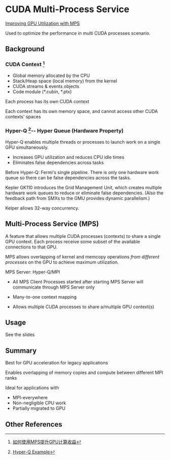 # CUDA Multi-Process Service

[Improving GPU Utilization with MPS](https://on-demand.gputechconf.com/gtc/2015/presentation/S5584-Priyanka-Sah.pdf)

Used to optimize the performance in multi CUDA processes scenario. 

## Background

### CUDA Context [^1]

- Global memory allocated by the CPU
- Stack/Heap space (local memory) from the kernel
- CUDA streams & events objects
- Code module (*.cubin, *.ptx)

Each process has its own CUDA context

Each context has its own memory space, and cannot access other CUDA contexts' spaces 

### Hyper-Q [^2]-- Hyper Queue (Hardware Property)

Hyper-Q enables multiple threads or processes to launch work on a single GPU simultaneously. 

- Increases GPU utilization and reduces CPU idle times
- Eliminates false dependencies across tasks 

Before Hyper-Q: Fermi's single pipeline. There is only one hardware work queue so there can be false dependencies across the tasks. 

Kepler GK110 introduces the Grid Management Unit, which creates multiple hardware work queues to reduce or eliminate false dependencies. (Also the feedback path from SMXs to the GMU provides dynamic parallelism.)

Kelper allows 32-way concurrency. 

## Multi-Process Service (MPS)

A feature that allows multiple CUDA processes (contexts) to share a single GPU context. Each process receive some subset of the available connections to that GPU. 

MPS allows overlapping of kernel and memcopy operations *from different processes* on the GPU to achieve maximum utilization.

MPS Server: Hyper-Q/MPI

- All MPS Client Processes started after starting MPS Server will communicate through MPS Server only

- Many-to-one context mapping
- Allows multiple CUDA processes to share a/multiple GPU context(s)

## Usage

See the slides

## Summary

Best for GPU acceleration for legacy applications

Enables overlapping of memory copies and compute between different MPI ranks

Ideal for applications with

- MPI-everywhere
- Non-negligible CPU work
- Partially migrated to GPU

## Other References

[^1]: [如何使用MPS提升GPU计算收益](https://www.nvidia.cn/content/dam/en-zz/zh_cn/assets/webinars/31oct2019c/20191031_MPS_davidwu.pdf)
[^2]: [Hyper-Q Example](https://developer.download.nvidia.com/compute/DevZone/C/html_x64/6_Advanced/simpleHyperQ/doc/HyperQ.pdf)